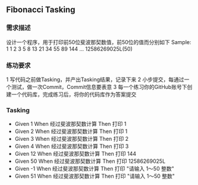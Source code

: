 ## Fibonacci Tasking

### 需求描述   

设计一个程序，用于打印前50位斐波那契数值，前50位的值而分别如下
Sample: 1 1 2 3 5 8 13 21 34 55 89 144 … 12586269025L(50)

### 练功要求

1 写代码之前做Tasking，并产出Tasking结果，记录下来
2 小步提交，每通过一个测试，做一次Commit，Commit信息要表意
3 每一个练习你的GitHub账号下创建一个代码库，完成练习后，将你的代码库作为答案提交

### Tasking

- Given 1 When 经过斐波那契数计算 Then 打印 1 
- Given 2 When 经过斐波那契数计算 Then 打印 1
- Given 3 When 经过斐波那契数计算 Then 打印 2
- Given 4 When 经过斐波那契数计算 Then 打印 3
- Given 12 When 经过斐波那契数计算 Then 打印 144
- Given 50 When 经过斐波那契数计算 Then 打印 12586269025L
- Given -1 When 经过斐波那契数计算 Then 打印 "请输入 1～50 整数"
- Given 51 When 经过斐波那契数计算 Then 打印 "请输入 1～50 整数"